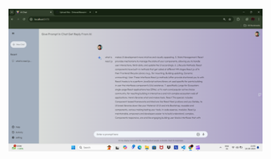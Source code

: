 ![image alt](https://github.com/ShiruvatiNarasimha/Chat-with-gemini/blob/0de2fde4d258a43084bc1f15c92b566745a1f2ec/Screenshot%20(97).png)
